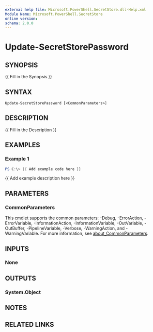 ```yaml
---
external help file: Microsoft.PowerShell.SecretStore.dll-Help.xml
Module Name: Microsoft.PowerShell.SecretStore
online version:
schema: 2.0.0
---
```


# Update-SecretStorePassword

## SYNOPSIS
{{ Fill in the Synopsis }}

## SYNTAX

```
Update-SecretStorePassword [<CommonParameters>]
```

## DESCRIPTION
{{ Fill in the Description }}

## EXAMPLES

### Example 1
```powershell
PS C:\> {{ Add example code here }}
```

{{ Add example description here }}

## PARAMETERS

### CommonParameters
This cmdlet supports the common parameters: -Debug, -ErrorAction, -ErrorVariable, -InformationAction, -InformationVariable, -OutVariable, -OutBuffer, -PipelineVariable, -Verbose, -WarningAction, and -WarningVariable. For more information, see [about_CommonParameters](http://go.microsoft.com/fwlink/?LinkID=113216).

## INPUTS

### None

## OUTPUTS

### System.Object
## NOTES

## RELATED LINKS
